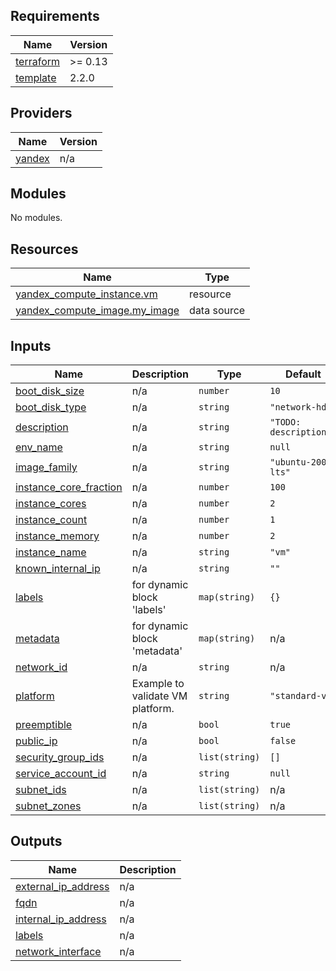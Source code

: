## Requirements

| Name | Version |
|------|---------|
| <a name="requirement_terraform"></a> [terraform](#requirement\_terraform) | >= 0.13 |
| <a name="requirement_template"></a> [template](#requirement\_template) | 2.2.0 |

## Providers

| Name | Version |
|------|---------|
| <a name="provider_yandex"></a> [yandex](#provider\_yandex) | n/a |

## Modules

No modules.

## Resources

| Name | Type |
|------|------|
| [yandex_compute_instance.vm](https://registry.terraform.io/providers/yandex-cloud/yandex/latest/docs/resources/compute_instance) | resource |
| [yandex_compute_image.my_image](https://registry.terraform.io/providers/yandex-cloud/yandex/latest/docs/data-sources/compute_image) | data source |

## Inputs

| Name | Description | Type | Default | Required |
|------|-------------|------|---------|:--------:|
| <a name="input_boot_disk_size"></a> [boot\_disk\_size](#input\_boot\_disk\_size) | n/a | `number` | `10` | no |
| <a name="input_boot_disk_type"></a> [boot\_disk\_type](#input\_boot\_disk\_type) | n/a | `string` | `"network-hdd"` | no |
| <a name="input_description"></a> [description](#input\_description) | n/a | `string` | `"TODO: description;"` | no |
| <a name="input_env_name"></a> [env\_name](#input\_env\_name) | n/a | `string` | `null` | no |
| <a name="input_image_family"></a> [image\_family](#input\_image\_family) | n/a | `string` | `"ubuntu-2004-lts"` | no |
| <a name="input_instance_core_fraction"></a> [instance\_core\_fraction](#input\_instance\_core\_fraction) | n/a | `number` | `100` | no |
| <a name="input_instance_cores"></a> [instance\_cores](#input\_instance\_cores) | n/a | `number` | `2` | no |
| <a name="input_instance_count"></a> [instance\_count](#input\_instance\_count) | n/a | `number` | `1` | no |
| <a name="input_instance_memory"></a> [instance\_memory](#input\_instance\_memory) | n/a | `number` | `2` | no |
| <a name="input_instance_name"></a> [instance\_name](#input\_instance\_name) | n/a | `string` | `"vm"` | no |
| <a name="input_known_internal_ip"></a> [known\_internal\_ip](#input\_known\_internal\_ip) | n/a | `string` | `""` | no |
| <a name="input_labels"></a> [labels](#input\_labels) | for dynamic block 'labels' | `map(string)` | `{}` | no |
| <a name="input_metadata"></a> [metadata](#input\_metadata) | for dynamic block 'metadata' | `map(string)` | n/a | yes |
| <a name="input_network_id"></a> [network\_id](#input\_network\_id) | n/a | `string` | n/a | yes |
| <a name="input_platform"></a> [platform](#input\_platform) | Example to validate VM platform. | `string` | `"standard-v1"` | no |
| <a name="input_preemptible"></a> [preemptible](#input\_preemptible) | n/a | `bool` | `true` | no |
| <a name="input_public_ip"></a> [public\_ip](#input\_public\_ip) | n/a | `bool` | `false` | no |
| <a name="input_security_group_ids"></a> [security\_group\_ids](#input\_security\_group\_ids) | n/a | `list(string)` | `[]` | no |
| <a name="input_service_account_id"></a> [service\_account\_id](#input\_service\_account\_id) | n/a | `string` | `null` | no |
| <a name="input_subnet_ids"></a> [subnet\_ids](#input\_subnet\_ids) | n/a | `list(string)` | n/a | yes |
| <a name="input_subnet_zones"></a> [subnet\_zones](#input\_subnet\_zones) | n/a | `list(string)` | n/a | yes |

## Outputs

| Name | Description |
|------|-------------|
| <a name="output_external_ip_address"></a> [external\_ip\_address](#output\_external\_ip\_address) | n/a |
| <a name="output_fqdn"></a> [fqdn](#output\_fqdn) | n/a |
| <a name="output_internal_ip_address"></a> [internal\_ip\_address](#output\_internal\_ip\_address) | n/a |
| <a name="output_labels"></a> [labels](#output\_labels) | n/a |
| <a name="output_network_interface"></a> [network\_interface](#output\_network\_interface) | n/a |
